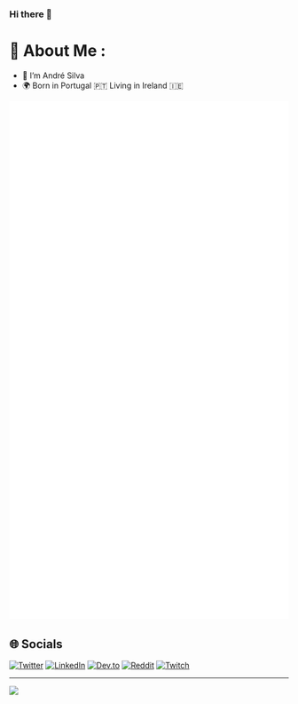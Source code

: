 ### Hi there 👋

# 💫 About Me :  
- 🔭 I’m André Silva  
- 🌍 Born in Portugal 🇵🇹 Living in Ireland 🇮🇪  

![Metrics](/github-metrics.svg)

## 🌐 Socials
<!--[![Facebook](https://img.shields.io/badge/Facebook-%231877F2.svg?logo=Facebook&logoColor=white)](https://facebook.com/Askpt) [![Medium](https://img.shields.io/badge/Medium-12100E?logo=medium&logoColor=white)](https://medium.com/@Askpt) [![Stack Overflow](https://img.shields.io/badge/-Stackoverflow-FE7A16?logo=stack-overflow&logoColor=white)](https://stackoverflow.com/users/13580576)-->
[![Twitter](https://img.shields.io/badge/Twitter-%231DA1F2.svg?logo=Twitter&logoColor=white)](https://twitter.com/Askpt33) [![LinkedIn](https://img.shields.io/badge/LinkedIn-%230077B5.svg?logo=linkedin&logoColor=white)](https://linkedin.com/in/Askpt) [![Dev.to](https://img.shields.io/badge/Dev.to-12100E.svg?logo=Dev.to&logoColor=white)](https://dev.to/askpt) [![Reddit](https://img.shields.io/badge/Reddit-%23FF4500.svg?logo=Reddit&logoColor=white)](https://reddit.com/user/Askpt) [![Twitch](https://img.shields.io/badge/Twitch-%239146FF.svg?logo=Twitch&logoColor=white)](https://twitch.tv/Askpt)

---
![](https://komarev.com/ghpvc/?username=Askpt&label=Visitors+Count&color=brightgreen)

<!-- ## 💰 You can help me by Donating
[![PayPal](https://img.shields.io/badge/PayPal-00457C?style=for-the-badge&logo=paypal&logoColor=white)](https://paypal.me/--) -->

<!-- Proudly created with GPRM ( https://gprm.itsvg.in ) -->
  

<!--
**askpt/askpt** is a ✨ _special_ ✨ repository because its `README.md` (this file) appears on your GitHub profile.

Here are some ideas to get you started:

- 🔭 I’m currently working on ...
- 🌱 I’m currently learning ...
- 👯 I’m looking to collaborate on ...
- 🤔 I’m looking for help with ...
- 💬 Ask me about ...
- 📫 How to reach me: ...
- 😄 Pronouns: ...
- ⚡ Fun fact: ...
-->
